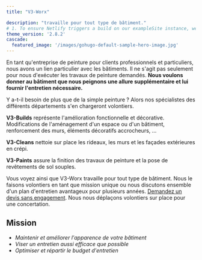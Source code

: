 ```yaml
---
title: "V3-Worx"

description: "travaille pour tout type de bâtiment."
# 1. To ensure Netlify triggers a build on our exampleSite instance, we need to change a file in the exampleSite directory.
theme_version: '2.8.2'
cascade:
  featured_image: '/images/gohugo-default-sample-hero-image.jpg'
---
```


En tant qu'entreprise de peinture pour clients professionnels et particuliers, nous avons un lien particulier avec les bâtiments. Il ne s'agit pas seulement pour nous d'exécuter les travaux de peinture demandés. **Nous voulons donner au bâtiment que nous peignons une allure supplémentaire et lui fournir l'entretien nécessaire.**

Y a-t-il besoin de plus que de la simple peinture ? Alors nos spécialistes des différents départements s'en chargeront volontiers.

**V3-Builds** représente l'amélioration fonctionnelle et décorative. Modifications de l'aménagement d'un espace ou d'un bâtiment, renforcement des murs, éléments décoratifs accrocheurs, …

**V3-Cleans** nettoie sur place les rideaux, les murs et les façades extérieures en crépi.

**V3-Paints** assure la finition des travaux de peinture et la pose de revêtements de sol souples.

Vous voyez ainsi que V3-Worx travaille pour tout type de bâtiment. Nous le faisons volontiers en tant que mission unique ou nous discutons ensemble d'un plan d'entretien avantageux pour plusieurs années. [Demandez un devis sans engagement](/contact/). Nous nous déplaçons volontiers sur place pour une concertation.

## Mission

* *Maintenir et améliorer l'apparence de votre bâtiment*
* *Viser un entretien aussi efficace que possible*
* *Optimiser et répartir le budget d'entretien*
